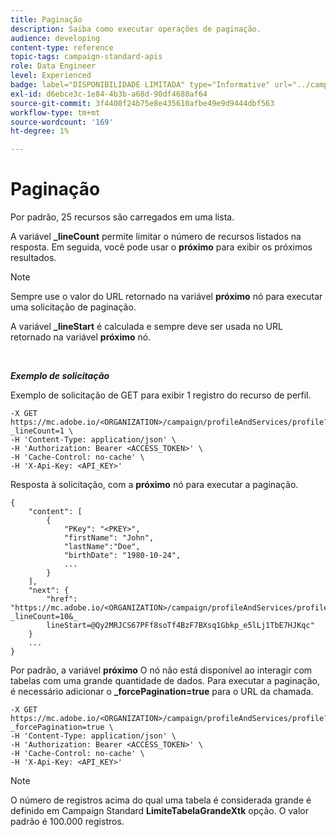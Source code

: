 ```yaml
---
title: Paginação
description: Saiba como executar operações de paginação.
audience: developing
content-type: reference
topic-tags: campaign-standard-apis
role: Data Engineer
level: Experienced
badge: label="DISPONIBILIDADE LIMITADA" type="Informative" url="../campaign-standard-migration-home.md" tooltip="Restrito a usuários migrados do Campaign Standard"
exl-id: d6ebce3c-1e84-4b3b-a68d-90df4680af64
source-git-commit: 3f4400f24b75e8e435610afbe49e9d9444dbf563
workflow-type: tm+mt
source-wordcount: '169'
ht-degree: 1%

---
```


# Paginação

Por padrão, 25 recursos são carregados em uma lista.

A variável **_lineCount** permite limitar o número de recursos listados na resposta.  Em seguida, você pode usar o **próximo** para exibir os próximos resultados.

>[!NOTE]
>
>Sempre use o valor do URL retornado na variável **próximo** nó para executar uma solicitação de paginação.
>
>A variável **_lineStart** é calculada e sempre deve ser usada no URL retornado na variável **próximo** nó.

<br/>

***Exemplo de solicitação***

Exemplo de solicitação de GET para exibir 1 registro do recurso de perfil.

```
-X GET https://mc.adobe.io/<ORGANIZATION>/campaign/profileAndServices/profile?_lineCount=1 \
-H 'Content-Type: application/json' \
-H 'Authorization: Bearer <ACCESS_TOKEN>' \
-H 'Cache-Control: no-cache' \
-H 'X-Api-Key: <API_KEY>'
```

Resposta à solicitação, com a **próximo** nó para executar a paginação.

```
{
    "content": [
        {
            "PKey": "<PKEY>",
            "firstName": "John",
            "lastName":"Doe",
            "birthDate": "1980-10-24",
            ...
        }
    ],
    "next": {
        "href": "https://mc.adobe.io/<ORGANIZATION>/campaign/profileAndServices/profile/email?_lineCount=10&_
        lineStart=@Qy2MRJCS67PFf8soTf4BzF7BXsq1Gbkp_e5lLj1TbE7HJKqc"
    }
    ...
}
```

Por padrão, a variável **próximo** O nó não está disponível ao interagir com tabelas com uma grande quantidade de dados. Para executar a paginação, é necessário adicionar o **_forcePagination=true** para o URL da chamada.

```
-X GET https://mc.adobe.io/<ORGANIZATION>/campaign/profileAndServices/profile?_forcePagination=true \
-H 'Content-Type: application/json' \
-H 'Authorization: Bearer <ACCESS_TOKEN>' \
-H 'Cache-Control: no-cache' \
-H 'X-Api-Key: <API_KEY>'
```

>[!NOTE]
>
>O número de registros acima do qual uma tabela é considerada grande é definido em Campaign Standard **LimiteTabelaGrandeXtk** opção. O valor padrão é 100.000 registros.

